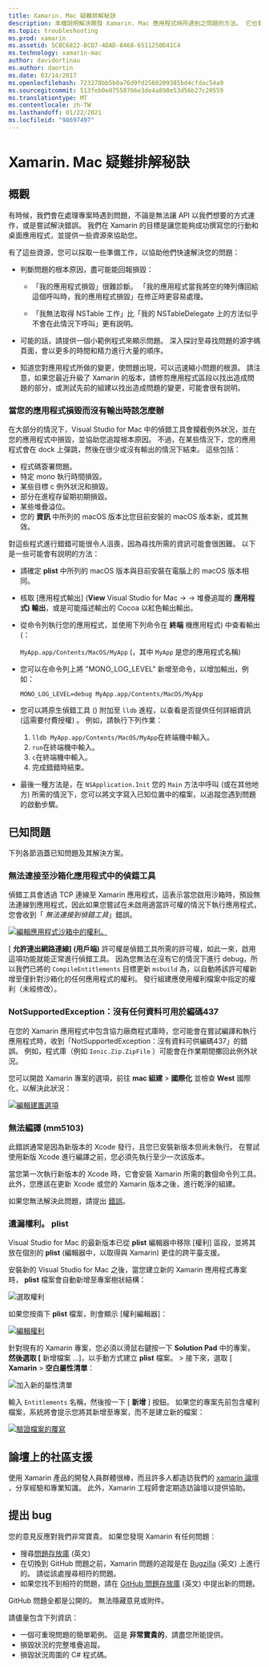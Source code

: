 ```yaml
---
title: Xamarin. Mac 疑難排解秘訣
description: 本檔說明解決開發 Xamarin. Mac 應用程式時所遇到之問題的方法。 它也會討論取得支援的方法。
ms.topic: troubleshooting
ms.prod: xamarin
ms.assetid: 5CBC6822-BCD7-4DAD-8468-6511250D41C4
ms.technology: xamarin-mac
author: davidortinau
ms.author: daortin
ms.date: 03/14/2017
ms.openlocfilehash: 723278bb5b0a76d9fd2560209385bd4cfdac54a9
ms.sourcegitcommit: 513feb0e07558766e3de4a898e53d56b27c20559
ms.translationtype: MT
ms.contentlocale: zh-TW
ms.lasthandoff: 01/22/2021
ms.locfileid: "98697497"
---
```

# <a name="xamarinmac-troubleshooting-tips"></a>Xamarin. Mac 疑難排解秘訣

## <a name="overview"></a>概觀

有時候，我們會在處理專案時遇到問題，不論是無法讓 API 以我們想要的方式運作，或是嘗試解決錯誤。 我們在 Xamarin 的目標是讓您能夠成功撰寫您的行動和桌面應用程式，並提供一些資源來協助您。

有了這些資源，您可以採取一些準備工作，以協助他們快速解決您的問題：

- 判斷問題的根本原因，盡可能能回報損毀：

  - 「我的應用程式損毀」很難診斷。 「我的應用程式當我將空的陣列傳回給這個呼叫時，我的應用程式損毀」在修正時更容易處理。

  - 「我無法取得 NSTable 工作」比「我的 NSTableDelegate 上的方法似乎不會在此情況下呼叫」更有説明。

- 可能的話，請提供一個小範例程式來顯示問題。 深入探討至尋找問題的源字碼頁面，會以更多的時間和精力進行大量的順序。

- 知道您對應用程式所做的變更，使問題出現，可以迅速縮小問題的根源。 請注意，如果您最近升級了 Xamarin 的版本，請修剪應用程式區段以找出造成問題的部分，或測試先前的組建以找出造成問題的變更，可能會很有説明。

### <a name="what-to-do-when-your-app-crashes-with-no-output"></a>當您的應用程式損毀而沒有輸出時該怎麼辦

在大部分的情況下，Visual Studio for Mac 中的偵錯工具會攔截例外狀況，並在您的應用程式中損毀，並協助您追蹤根本原因。 不過，在某些情況下，您的應用程式會在 dock 上彈跳，然後在很少或沒有輸出的情況下結束。 這些包括：

- 程式碼簽署問題。
- 特定 mono 執行時間損毀。
- 某些目標 c 例外狀況和損毀。
- 部分在進程存留期初期損毀。
- 某些堆疊溢位。
- 您的 **資訊** 中所列的 macOS 版本比您目前安裝的 macOS 版本新，或其無效。

對這些程式進行錯錯可能很令人沮喪，因為尋找所需的資訊可能會很困難。 以下是一些可能會有説明的方法：

- 請確定 **plist** 中所列的 macOS 版本與目前安裝在電腦上的 macOS 版本相同。
- 核取 [應用程式輸出] (**View** Visual Studio for Mac  ->    ->  堆疊追蹤的 **應用程式) 輸出**，或是可能描述輸出的 Cocoa 以紅色輸出輸出。
- 從命令列執行您的應用程式，並使用下列命令在 **終端** 機應用程式) 中查看輸出 (：

  `MyApp.app/Contents/MacOS/MyApp` (，其中 `MyApp` 是您的應用程式名稱) 
- 您可以在命令列上將 "MONO_LOG_LEVEL" 新增至命令，以增加輸出，例如：

  `MONO_LOG_LEVEL=debug MyApp.app/Contents/MacOS/MyApp`
- 您可以將原生偵錯工具 () 附加至 `lldb` 進程，以查看是否提供任何詳細資訊 (這需要付費授權) 。 例如，請執行下列作業：

  1. `lldb MyApp.app/Contents/MacOS/MyApp`在終端機中輸入。
  2. `run`在終端機中輸入。
  3. `c`在終端機中輸入。
  4. 完成錯錯時結束。
- 最後一種方法是，在 `NSApplication.Init` 您的 `Main` 方法中呼叫 (或在其他地方) 所需的情況下，您可以將文字寫入已知位置中的檔案，以追蹤您遇到問題的啟動步驟。

## <a name="known-issues"></a>已知問題

下列各節涵蓋已知問題及其解決方案。

### <a name="unable-to-connect-to-the-debugger-in-sandboxed-apps"></a>無法連接至沙箱化應用程式中的偵錯工具

偵錯工具會透過 TCP 連線至 Xamarin 應用程式，這表示當您啟用沙箱時，預設無法連線到應用程式，因此如果您嘗試在未啟用適當許可權的情況下執行應用程式，您會收到「 *無法連接到偵錯工具*」錯誤。

[![編輯應用程式沙箱中的權利。](troubleshooting-images/debug01.png "編輯權利")](troubleshooting-images/debug01-large.png#lightbox)

[ **允許連出網路連線] (用戶端)** 許可權是偵錯工具所需的許可權，如此一來，啟用這項功能就能正常進行偵錯工具。 因為您無法在沒有它的情況下進行 debug，所以我們已將的 `CompileEntitlements` 目標更新 `msbuild` 為，以自動將該許可權新增至僅針對沙箱化的任何應用程式的權利。 發行組建應使用權利檔案中指定的權利（未經修改）。

### <a name="systemnotsupportedexception-no-data-is-available-for-encoding-437"></a>NotSupportedException：沒有任何資料可用於編碼437

在您的 Xamarin 應用程式中包含協力廠商程式庫時，您可能會在嘗試編譯和執行應用程式時，收到「NotSupportedException：沒有資料可供編碼437」的錯誤。 例如，程式庫（例如 `Ionic.Zip.ZipFile` ）可能會在作業期間擲回此例外狀況。

您可以開啟 Xamarin 專案的選項，前往 **mac 組建**  >  **國際化** 並檢查 **West** 國際化，以解決此狀況：

[![編輯建置選項](troubleshooting-images/issue01.png "編輯建置選項")](troubleshooting-images/issue01-large.png#lightbox)

### <a name="failed-to-compile-mm5103"></a>無法編譯 (mm5103) 

此錯誤通常是因為新版本的 Xcode 發行，且您已安裝新版本但尚未執行。 在嘗試使用新版 Xcode 進行編譯之前，您必須先執行至少一次該版本。

當您第一次執行新版本的 Xcode 時，它會安裝 Xamarin 所需的數個命令列工具。 此外，您應該在更新 Xcode 或您的 Xamarin 版本之後，進行乾淨的組建。

如果您無法解決此問題，請提出 [錯誤](#filing-a-bug)。

### <a name="missing-entitlementsplist"></a>遺漏權利。 plist

Visual Studio for Mac 的最新版本已從 **plist** 編輯器中移除 [權利] 區段，並將其放在個別的 **plist** (編輯器中，以取得與 Xamarin) 更佳的跨平臺支援。

安裝新的 Visual Studio for Mac 之後，當您建立新的 Xamarin 應用程式專案時， **plist** 檔案會自動新增至專案樹狀結構：

![選取權利](troubleshooting-images/entitlements01.png "選取權利")

如果您按兩下 **plist** 檔案，則會顯示 [權利編輯器]：

[![編輯權利](troubleshooting-images/entitlements02.png "編輯權利")](troubleshooting-images/entitlements02-large.png#lightbox)

針對現有的 Xamarin 專案，您必須以滑鼠右鍵按一下 **Solution Pad** 中的專案，**然後選取 [** 新增檔案 ...]，以手動方式建立 **plist** 檔案。  >  接下來，選取 [ **Xamarin**  >  **空白屬性清單**：

![加入新的屬性清單](troubleshooting-images/entitlements03.png "加入新的屬性清單")

輸入 `Entitlements` 名稱，然後按一下 [ **新增** ] 按鈕。 如果您的專案先前包含權利檔案，系統將會提示您將其新增至專案，而不是建立新的檔案：

[![驗證檔案的覆寫](troubleshooting-images/entitlements04.png "驗證檔案的覆寫")](troubleshooting-images/entitlements04-large.png#lightbox)

## <a name="community-support-on-the-forums"></a>論壇上的社區支援

使用 Xamarin 產品的開發人員群體很棒，而且許多人都造訪我們的 [xamarin 論壇](https://forums.xamarin.com/categories/xamarin-mac) ，分享經驗和專業知識。 此外，Xamarin 工程師會定期造訪論壇以提供協助。

<a name="filing-a-bug"></a>

## <a name="filing-a-bug"></a>提出 bug

您的意見反應對我們非常寶貴。 如果您發現 Xamarin 有任何問題：

- 搜尋[問題存放庫](https://github.com/xamarin/xamarin-macios/issues) \(英文\)
- 在切換到 GitHub 問題之前，Xamarin 問題的追蹤是在 [Bugzilla](https://bugzilla.xamarin.com/describecomponents.cgi) \(英文\) 上進行的。 請從該處搜尋相符的問題。
- 如果您找不到相符的問題，請在 [GitHub 問題存放庫](https://github.com/xamarin/xamarin-macios/issues/new) \(英文\) 中提出新的問題。

GitHub 問題全都是公開的。 無法隱藏意見或附件。

請儘量包含下列資訊：

- 一個可重現問題的簡單範例。 這是 **非常寶貴的**，請盡您所能提供。
- 損毀狀況的完整堆疊追蹤。
- 損毀狀況周圍的 C# 程式碼。
